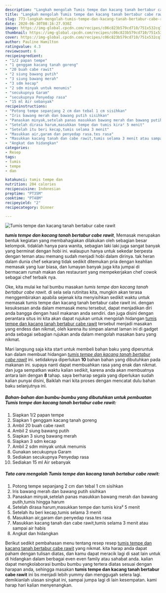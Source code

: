 ```yaml
---
description: "Langkah mengolah Tumis tempe dan kacang tanah bertabur cabe rawit yang Sempurna"
title: "Langkah mengolah Tumis tempe dan kacang tanah bertabur cabe rawit yang Sempurna"
slug: 773-langkah-mengolah-tumis-tempe-dan-kacang-tanah-bertabur-cabe-rawit-yang-sempurna
date: 2020-06-30T08:16:27.930Z
image: https://img-global.cpcdn.com/recipes/c06c823b579cd710/751x532cq70/tumis-tempe-dan-kacang-tanah-bertabur-cabe-rawit-foto-resep-utama.jpg
thumbnail: https://img-global.cpcdn.com/recipes/c06c823b579cd710/751x532cq70/tumis-tempe-dan-kacang-tanah-bertabur-cabe-rawit-foto-resep-utama.jpg
cover: https://img-global.cpcdn.com/recipes/c06c823b579cd710/751x532cq70/tumis-tempe-dan-kacang-tanah-bertabur-cabe-rawit-foto-resep-utama.jpg
author: Pauline Hamilton
ratingvalue: 4.3
reviewcount: 6
recipeingredient:
- "1/2 papan tempe"
- "1 genggam kacang tanah goreng"
- "20 buah cabe rawit"
- "2 siung bawang putih"
- "3 siung bawang merah"
- "3 sdm kecap"
- "2 sdm minyak untuk menumis"
- "secukupnya Garam"
- "secukupnya Penyedap rasa"
- "15 ml Air sebanyak"
recipeinstructions:
- "Potong tempe sepanjang 2 cm dan tebal 1 cm sisihkan"
- "Iris bawang merah dan bawang putih sisihkan"
- "Panaskan minyak,setelah panas masukkan bawang merah dan bawang putih,tumis hingga harum"
- "Setelah dirasa harum,masukkan tempe dan tumis kira² 5 menit"
- "Setelah itu beri kecap,tumis selama 3 menit"
- "Masukkan air,garam dan penyedap rasa.tes rasa"
- "Masukkan kacang tanah dan cabe rawit,tumis selama 3 menit atau sampai air habis"
- "Angkat dan hidangkan"
categories:
- Resep
tags:
- tumis
- tempe
- dan

katakunci: tumis tempe dan 
nutrition: 204 calories
recipecuisine: Indonesian
preptime: "PT35M"
cooktime: "PT48M"
recipeyield: "2"
recipecategory: Dinner

---
```



![Tumis tempe dan kacang tanah bertabur cabe rawit](https://img-global.cpcdn.com/recipes/c06c823b579cd710/751x532cq70/tumis-tempe-dan-kacang-tanah-bertabur-cabe-rawit-foto-resep-utama.jpg)

<b><i>tumis tempe dan kacang tanah bertabur cabe rawit</i></b>, Memasak merupakan bentuk kegiatan yang membahagiakan dilakukan oleh sebagian besar kelompok. tidaklah hanya para wanita, sebagian laki laki juga sangat banyak yang berminat dengan hobi ini. walaupun hanya untuk sekedar berpesta dengan teman atau memang sudah menjadi hobi dalam dirinya. tak heran dalam dunia chef sekarang tidak sedikit ditemukan pria dengan keahlian memasak yang luar biasa, dan lumayan banyak juga kita jumpai di bermacam rumah makan dan restaurant yang mempekerjakan chef cowok sebagai chef terbaik nya.

Oke, kita mulai ke hal bumbu masakan <i>tumis tempe dan kacang tanah bertabur cabe rawit</i>. di sela sela rutinitas kita, mungkin akan terasa menggembirakan apabila sejenak kita menyisihkan sedikit waktu untuk memasak tumis tempe dan kacang tanah bertabur cabe rawit ini. dengan kesuksesan anda dalam memasak menu tersebut, dapat menjadikan diri anda bangga dengan hasil makanan anda sendiri. dan juga disini dengan perantara situs ini kita akan dapat rujukan untuk mengolah hidangan <u>tumis tempe dan kacang tanah bertabur cabe rawit</u> tersebut menjadi masakan yang endess dan nikmat, oleh karena itu simpan alamat laman ini di gadget anda sebagai sebagian rujukan anda dalam mengolah masakan baru yang nikmat.




Mari langsung saja kita start untuk membeli bahan baku yang diperuntuk kan dalam membuat hidangan <u><i>tumis tempe dan kacang tanah bertabur cabe rawit</i></u> ini. setidaknya diperlukan <b>10</b> bahan bahan yang dibutuhkan pada makanan ini. supaya nanti dapat membuahkan rasa yang enak dan nikmat. dan juga sempatkan waktu kalian sedikit, karena anda akan membuatnya antara lain dengan <b>8</b> tahap. saya berharap segala yang diperlukan sudah kalian punyai disini, Baiklah mari kita proses dengan mencatat dulu bahan baku selanjutnya ini.

<!--inarticleads1-->

##### Bahan-bahan dan bumbu-bumbu yang dibutuhkan untuk pembuatan Tumis tempe dan kacang tanah bertabur cabe rawit:

1. Siapkan 1/2 papan tempe
1. Siapkan 1 genggam kacang tanah goreng
1. Ambil 20 buah cabe rawit
1. Ambil 2 siung bawang putih
1. Siapkan 3 siung bawang merah
1. Siapkan 3 sdm kecap
1. Ambil 2 sdm minyak untuk menumis
1. Gunakan secukupnya Garam
1. Sediakan secukupnya Penyedap rasa
1. Sediakan 15 ml Air sebanyak




<!--inarticleads2-->

##### Tata cara mengolah Tumis tempe dan kacang tanah bertabur cabe rawit:

1. Potong tempe sepanjang 2 cm dan tebal 1 cm sisihkan
1. Iris bawang merah dan bawang putih sisihkan
1. Panaskan minyak,setelah panas masukkan bawang merah dan bawang putih,tumis hingga harum
1. Setelah dirasa harum,masukkan tempe dan tumis kira² 5 menit
1. Setelah itu beri kecap,tumis selama 3 menit
1. Masukkan air,garam dan penyedap rasa.tes rasa
1. Masukkan kacang tanah dan cabe rawit,tumis selama 3 menit atau sampai air habis
1. Angkat dan hidangkan




Berikut sedikit pembahasan menu tentang resep resep <u>tumis tempe dan kacang tanah bertabur cabe rawit</u> yang nikmat. kita harap anda dapat paham dengan tulisan diatas, dan kamu dapat meracik lagi di saat lain untuk di hidangkan dalam berbagai even even family atau sahabat anda. kalian dapat mengkolaborasi bumbu bumbu yang tertera diatas sesuai dengan harapan anda, sehingga masakan <b>tumis tempe dan kacang tanah bertabur cabe rawit</b> ini bs menjadi lebih yummy dan menggugah selera lagi. demikianlah ulasan singkat ini, sampai jumpa lagi di lain kesempatan. kami harap hari kalian menyenangkan.
